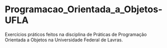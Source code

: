 # Programacao_Orientada_a_Objetos-UFLA
Exercícios práticos feitos na disciplina de Práticas de Programação Orientada a Objetos na Universidade Federal de Lavras.

